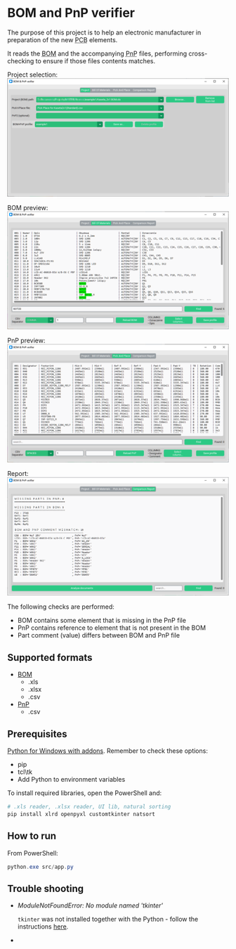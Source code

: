 # BOM and PnP verifier

The purpose of this project is to help an electronic manufacturer in preparation of the new <abbr title="Printed Circuit Board">PCB</abbr> elements.

It reads the <abbr title="Bill Of Materials">BOM</abbr> and the accompanying <abbr title="Pick And Place">PnP</abbr> files, performing cross-checking to ensure if those files contents matches.

Project selection:
![sshot1](doc/sshot1.png)

BOM preview:
![sshot2](doc/sshot2.png)

PnP preview:
![sshot3](doc/sshot3.png)

Report:
![sshot4](doc/sshot4.png)

The following checks are performed:

* BOM contains some element that is missing in the PnP file
* PnP contains reference to element that is not present in the BOM
* Part comment (value) differs between BOM and PnP file

## Supported formats

* [BOM](. "Bill Of Materials")
  * .xls
  * .xlsx
  * .csv
* [PnP](. "Pick And Place")
  * .csv

## Prerequisites

[Python for Windows with addons](https://www.python.org/).
Remember to check these options:

* pip
* tcl\tk
* Add Python to environment variables

To install required libraries, open the PowerShell and:

```ps1
# .xls reader, .xlsx reader, UI lib, natural sorting
pip install xlrd openpyxl customtkinter natsort
```

## How to run

From PowerShell:

```ps1
python.exe src/app.py
```

## Trouble shooting

* *ModuleNotFoundError: No module named 'tkinter'*

  `tkinter` was not installed together with the Python -
  follow the instructions [here](https://bobbyhadz.com/blog/python-no-module-named-tkinter).
*
